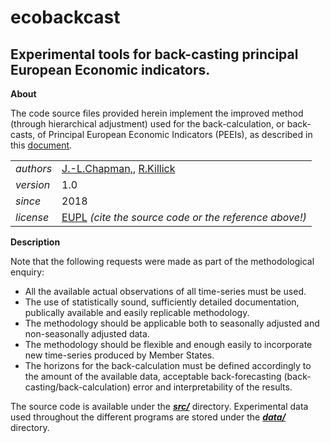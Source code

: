ecobackcast
===========

Experimental tools for back-casting principal European Economic indicators.
---

**About**

The code source files provided herein implement the improved method (through hierarchical adjustment) used for the back-calculation, or back-casts, of Principal European Economic Indicators (PEEIs), as described in this [document](docs/R_backcastingPEEIs.pdf). 

<table align="center">
    <tr> <td align="left"><i>authors</i></td> <td align="left"> <a href="https://www.linkedin.com/in/jamieleighchapman">J.-L.Chapman,</a>, 
	<a href="https://www.linkedin.com/in/rebecca-killick-0427b615a">R.Killick</a> </tr> 
    <tr> <td align="left"><i>version</i></td> <td align="left">1.0</td> </tr> 
    <tr> <td align="left"><i>since</i></td> <td align="left">2018</td> </tr> 
    <tr> <td align="left"><i>license</i></td> <td align="left"><a href="https://joinup.ec.europa.eu/sites/default/files/eupl1.1.-licence-en_0.pdfEUPL">EUPL</a> <i>(cite the source code or the reference above!)</i></td> </tr> 
</table>

**Description**

Note that the following requests were made as part of the methodological enquiry:

* All the available actual observations of all time-series must be used.
* The use of statistically sound, sufficiently detailed documentation, publically available and easily
replicable methodology.
* The methodology should be applicable both to seasonally adjusted and non-seasonally adjusted data.
* The methodology should be flexible and enough easily to incorporate new time-series produced by
Member States.
* The horizons for the back-calculation must be defined accordingly to the amount of the available data,
acceptable back-forecasting (back-casting/back-calculation) error and interpretability of the results.

The source code is available under the [**_src/_**](src) directory. Experimental data used throughout the different programs are stored under the [**_data/_**](src) directory.
